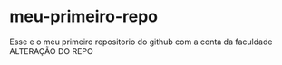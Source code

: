 # meu-primeiro-repo
Esse e o meu primeiro repositorio do github com a conta da faculdade
ALTERAÇÃO DO REPO
